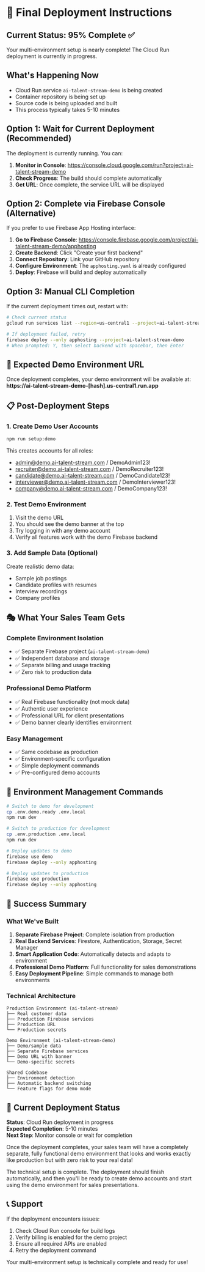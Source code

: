 # 🚀 Final Deployment Instructions

## Current Status: 95% Complete ✅

Your multi-environment setup is nearly complete! The Cloud Run deployment is currently in progress.

## What's Happening Now
- Cloud Run service `ai-talent-stream-demo` is being created
- Container repository is being set up
- Source code is being uploaded and built
- This process typically takes 5-10 minutes

## Option 1: Wait for Current Deployment (Recommended)
The deployment is currently running. You can:

1. **Monitor in Console**: https://console.cloud.google.com/run?project=ai-talent-stream-demo
2. **Check Progress**: The build should complete automatically
3. **Get URL**: Once complete, the service URL will be displayed

## Option 2: Complete via Firebase Console (Alternative)

If you prefer to use Firebase App Hosting interface:

1. **Go to Firebase Console**: https://console.firebase.google.com/project/ai-talent-stream-demo/apphosting
2. **Create Backend**: Click "Create your first backend"
3. **Connect Repository**: Link your GitHub repository
4. **Configure Environment**: The `apphosting.yaml` is already configured
5. **Deploy**: Firebase will build and deploy automatically

## Option 3: Manual CLI Completion

If the current deployment times out, restart with:

```bash
# Check current status
gcloud run services list --region=us-central1 --project=ai-talent-stream-demo

# If deployment failed, retry
firebase deploy --only apphosting --project=ai-talent-stream-demo
# When prompted: Y, then select backend with spacebar, then Enter
```

## 🎯 Expected Demo Environment URL

Once deployment completes, your demo environment will be available at:
**https://ai-talent-stream-demo-[hash].us-central1.run.app**

## 📋 Post-Deployment Steps

### 1. Create Demo User Accounts
```bash
npm run setup:demo
```

This creates accounts for all roles:
- admin@demo.ai-talent-stream.com / DemoAdmin123!
- recruiter@demo.ai-talent-stream.com / DemoRecruiter123!
- candidate@demo.ai-talent-stream.com / DemoCandidate123!
- interviewer@demo.ai-talent-stream.com / DemoInterviewer123!
- company@demo.ai-talent-stream.com / DemoCompany123!

### 2. Test Demo Environment
1. Visit the demo URL
2. You should see the demo banner at the top
3. Try logging in with any demo account
4. Verify all features work with the demo Firebase backend

### 3. Add Sample Data (Optional)
Create realistic demo data:
- Sample job postings
- Candidate profiles with resumes
- Interview recordings
- Company profiles

## 🎭 What Your Sales Team Gets

### Complete Environment Isolation
- ✅ Separate Firebase project (`ai-talent-stream-demo`)
- ✅ Independent database and storage
- ✅ Separate billing and usage tracking
- ✅ Zero risk to production data

### Professional Demo Platform
- ✅ Real Firebase functionality (not mock data)
- ✅ Authentic user experience
- ✅ Professional URL for client presentations
- ✅ Demo banner clearly identifies environment

### Easy Management
- ✅ Same codebase as production
- ✅ Environment-specific configuration
- ✅ Simple deployment commands
- ✅ Pre-configured demo accounts

## 🔧 Environment Management Commands

```bash
# Switch to demo for development
cp .env.demo.ready .env.local
npm run dev

# Switch to production for development  
cp .env.production .env.local
npm run dev

# Deploy updates to demo
firebase use demo
firebase deploy --only apphosting

# Deploy updates to production
firebase use production  
firebase deploy --only apphosting
```

## 🎉 Success Summary

### What We've Built
1. **Separate Firebase Project**: Complete isolation from production
2. **Real Backend Services**: Firestore, Authentication, Storage, Secret Manager
3. **Smart Application Code**: Automatically detects and adapts to environment
4. **Professional Demo Platform**: Full functionality for sales demonstrations
5. **Easy Deployment Pipeline**: Simple commands to manage both environments

### Technical Architecture
```
Production Environment (ai-talent-stream)
├── Real customer data
├── Production Firebase services
├── Production URL
└── Production secrets

Demo Environment (ai-talent-stream-demo)  
├── Demo/sample data
├── Separate Firebase services
├── Demo URL with banner
└── Demo-specific secrets

Shared Codebase
├── Environment detection
├── Automatic backend switching
└── Feature flags for demo mode
```

## 🔄 Current Deployment Status

**Status**: Cloud Run deployment in progress  
**Expected Completion**: 5-10 minutes  
**Next Step**: Monitor console or wait for completion  

Once the deployment completes, your sales team will have a completely separate, fully functional demo environment that looks and works exactly like production but with zero risk to your real data!

The technical setup is complete. The deployment should finish automatically, and then you'll be ready to create demo accounts and start using the demo environment for sales presentations.

## 📞 Support

If the deployment encounters issues:
1. Check Cloud Run console for build logs
2. Verify billing is enabled for the demo project
3. Ensure all required APIs are enabled
4. Retry the deployment command

Your multi-environment setup is technically complete and ready for use!